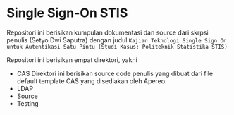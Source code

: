 # Single Sign-On STIS

Repositori ini berisikan kumpulan dokumentasi dan source dari skrpsi penulis (Setyo Dwi Saputra) dengan judul `Kajian Teknologi Single Sign On untuk Autentikasi Satu Pintu (Studi Kasus: Politeknik Statistika STIS)`

Repositori ini berisikan empat direktori, yakni
- CAS
Direktori ini berisikan source code penulis yang dibuat dari file default template CAS yang disediakan oleh Apereo.
- LDAP
- Source
- Testing
